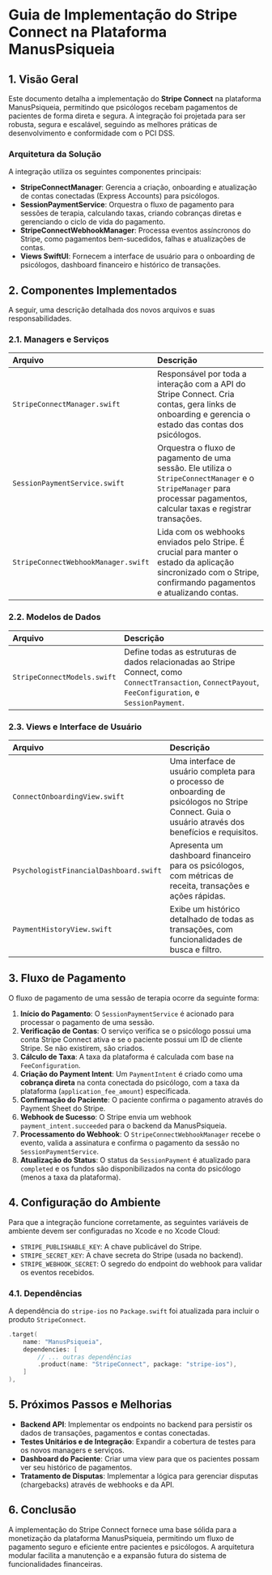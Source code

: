# Guia de Implementação do Stripe Connect na Plataforma ManusPsiqueia

## 1. Visão Geral

Este documento detalha a implementação do **Stripe Connect** na plataforma ManusPsiqueia, permitindo que psicólogos recebam pagamentos de pacientes de forma direta e segura. A integração foi projetada para ser robusta, segura e escalável, seguindo as melhores práticas de desenvolvimento e conformidade com o PCI DSS.

### Arquitetura da Solução

A integração utiliza os seguintes componentes principais:

- **StripeConnectManager**: Gerencia a criação, onboarding e atualização de contas conectadas (Express Accounts) para psicólogos.
- **SessionPaymentService**: Orquestra o fluxo de pagamento para sessões de terapia, calculando taxas, criando cobranças diretas e gerenciando o ciclo de vida do pagamento.
- **StripeConnectWebhookManager**: Processa eventos assíncronos do Stripe, como pagamentos bem-sucedidos, falhas e atualizações de contas.
- **Views SwiftUI**: Fornecem a interface de usuário para o onboarding de psicólogos, dashboard financeiro e histórico de transações.

## 2. Componentes Implementados

A seguir, uma descrição detalhada dos novos arquivos e suas responsabilidades.

### 2.1. Managers e Serviços

| Arquivo | Descrição |
| :--- | :--- |
| `StripeConnectManager.swift` | Responsável por toda a interação com a API do Stripe Connect. Cria contas, gera links de onboarding e gerencia o estado das contas dos psicólogos. |
| `SessionPaymentService.swift` | Orquestra o fluxo de pagamento de uma sessão. Ele utiliza o `StripeConnectManager` e o `StripeManager` para processar pagamentos, calcular taxas e registrar transações. |
| `StripeConnectWebhookManager.swift` | Lida com os webhooks enviados pelo Stripe. É crucial para manter o estado da aplicação sincronizado com o Stripe, confirmando pagamentos e atualizando contas. |

### 2.2. Modelos de Dados

| Arquivo | Descrição |
| :--- | :--- |
| `StripeConnectModels.swift` | Define todas as estruturas de dados relacionadas ao Stripe Connect, como `ConnectTransaction`, `ConnectPayout`, `FeeConfiguration`, e `SessionPayment`. |

### 2.3. Views e Interface de Usuário

| Arquivo | Descrição |
| :--- | :--- |
| `ConnectOnboardingView.swift` | Uma interface de usuário completa para o processo de onboarding de psicólogos no Stripe Connect. Guia o usuário através dos benefícios e requisitos. |
| `PsychologistFinancialDashboard.swift` | Apresenta um dashboard financeiro para os psicólogos, com métricas de receita, transações e ações rápidas. |
| `PaymentHistoryView.swift` | Exibe um histórico detalhado de todas as transações, com funcionalidades de busca e filtro. |

## 3. Fluxo de Pagamento

O fluxo de pagamento de uma sessão de terapia ocorre da seguinte forma:

1.  **Início do Pagamento**: O `SessionPaymentService` é acionado para processar o pagamento de uma sessão.
2.  **Verificação de Contas**: O serviço verifica se o psicólogo possui uma conta Stripe Connect ativa e se o paciente possui um ID de cliente Stripe. Se não existirem, são criados.
3.  **Cálculo de Taxa**: A taxa da plataforma é calculada com base na `FeeConfiguration`.
4.  **Criação do Payment Intent**: Um `PaymentIntent` é criado como uma **cobrança direta** na conta conectada do psicólogo, com a taxa da plataforma (`application_fee_amount`) especificada.
5.  **Confirmação do Paciente**: O paciente confirma o pagamento através do Payment Sheet do Stripe.
6.  **Webhook de Sucesso**: O Stripe envia um webhook `payment_intent.succeeded` para o backend da ManusPsiqueia.
7.  **Processamento do Webhook**: O `StripeConnectWebhookManager` recebe o evento, valida a assinatura e confirma o pagamento da sessão no `SessionPaymentService`.
8.  **Atualização do Status**: O status da `SessionPayment` é atualizado para `completed` e os fundos são disponibilizados na conta do psicólogo (menos a taxa da plataforma).

## 4. Configuração do Ambiente

Para que a integração funcione corretamente, as seguintes variáveis de ambiente devem ser configuradas no Xcode e no Xcode Cloud:

- `STRIPE_PUBLISHABLE_KEY`: A chave publicável do Stripe.
- `STRIPE_SECRET_KEY`: A chave secreta do Stripe (usada no backend).
- `STRIPE_WEBHOOK_SECRET`: O segredo do endpoint do webhook para validar os eventos recebidos.

### 4.1. Dependências

A dependência do `stripe-ios` no `Package.swift` foi atualizada para incluir o produto `StripeConnect`.

```swift
.target(
    name: "ManusPsiqueia",
    dependencies: [
        // ... outras dependências
        .product(name: "StripeConnect", package: "stripe-ios"),
    ]
),
```

## 5. Próximos Passos e Melhorias

- **Backend API**: Implementar os endpoints no backend para persistir os dados de transações, pagamentos e contas conectadas.
- **Testes Unitários e de Integração**: Expandir a cobertura de testes para os novos managers e serviços.
- **Dashboard do Paciente**: Criar uma view para que os pacientes possam ver seu histórico de pagamentos.
- **Tratamento de Disputas**: Implementar a lógica para gerenciar disputas (chargebacks) através de webhooks e da API.

## 6. Conclusão

A implementação do Stripe Connect fornece uma base sólida para a monetização da plataforma ManusPsiqueia, permitindo um fluxo de pagamento seguro e eficiente entre pacientes e psicólogos. A arquitetura modular facilita a manutenção e a expansão futura do sistema de funcionalidades financeiras.

